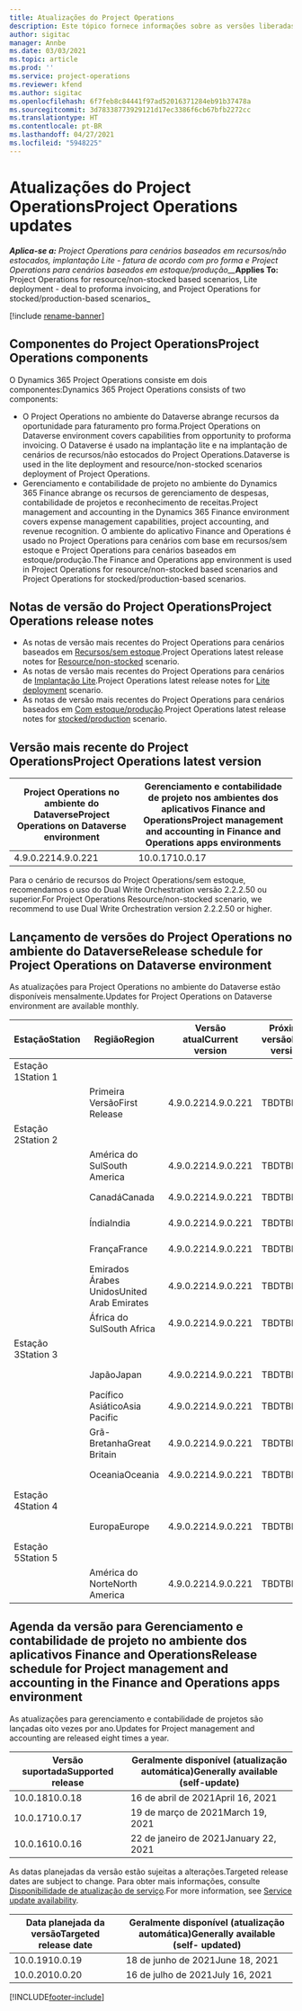 ```yaml
---
title: Atualizações do Project Operations
description: Este tópico fornece informações sobre as versões liberadas do Dynamics 365 Project Operations.
author: sigitac
manager: Annbe
ms.date: 03/03/2021
ms.topic: article
ms.prod: ''
ms.service: project-operations
ms.reviewer: kfend
ms.author: sigitac
ms.openlocfilehash: 6f7feb8c84441f97ad52016371284eb91b37478a
ms.sourcegitcommit: 3d78338773929121d17ec3386f6cb67bfb2272cc
ms.translationtype: HT
ms.contentlocale: pt-BR
ms.lasthandoff: 04/27/2021
ms.locfileid: "5948225"
---
```

# <a name="project-operations-updates"></a><span data-ttu-id="4b4cb-103">Atualizações do Project Operations</span><span class="sxs-lookup"><span data-stu-id="4b4cb-103">Project Operations updates</span></span>

<span data-ttu-id="4b4cb-104">_**Aplica-se a:** Project Operations para cenários baseados em recursos/não estocados, implantação Lite - fatura de acordo com pro forma e Project Operations para cenários baseados em estoque/produção__</span><span class="sxs-lookup"><span data-stu-id="4b4cb-104">_**Applies To:** Project Operations for resource/non-stocked based scenarios, Lite deployment - deal to proforma invoicing, and Project Operations for stocked/production-based scenarios_</span></span>

[!include [rename-banner](~/includes/cc-data-platform-banner.md)]

## <a name="project-operations-components"></a><span data-ttu-id="4b4cb-105">Componentes do Project Operations</span><span class="sxs-lookup"><span data-stu-id="4b4cb-105">Project Operations components</span></span>

<span data-ttu-id="4b4cb-106">O Dynamics 365 Project Operations consiste em dois componentes:</span><span class="sxs-lookup"><span data-stu-id="4b4cb-106">Dynamics 365 Project Operations consists of two components:</span></span>

- <span data-ttu-id="4b4cb-107">O Project Operations no ambiente do Dataverse abrange recursos da oportunidade para faturamento pro forma.</span><span class="sxs-lookup"><span data-stu-id="4b4cb-107">Project Operations on Dataverse environment covers capabilities from opportunity to proforma invoicing.</span></span> <span data-ttu-id="4b4cb-108">O Dataverse é usado na implantação lite e na implantação de cenários de recursos/não estocados do Project Operations.</span><span class="sxs-lookup"><span data-stu-id="4b4cb-108">Dataverse is used in the lite deployment and resource/non-stocked scenarios deployment of Project Operations.</span></span>
- <span data-ttu-id="4b4cb-109">Gerenciamento e contabilidade de projeto no ambiente do Dynamics 365 Finance abrange os recursos de gerenciamento de despesas, contabilidade de projetos e reconhecimento de receitas.</span><span class="sxs-lookup"><span data-stu-id="4b4cb-109">Project management and accounting in the Dynamics 365 Finance environment covers expense management capabilities, project accounting, and revenue recognition.</span></span> <span data-ttu-id="4b4cb-110">O ambiente do aplicativo Finance and Operations é usado no Project Operations para cenários com base em recursos/sem estoque e Project Operations para cenários baseados em estoque/produção.</span><span class="sxs-lookup"><span data-stu-id="4b4cb-110">The Finance and Operations app environment is used in Project Operations for resource/non-stocked based scenarios and Project Operations for stocked/production-based scenarios.</span></span>

## <a name="project-operations-release-notes"></a><span data-ttu-id="4b4cb-111">Notas de versão do Project Operations</span><span class="sxs-lookup"><span data-stu-id="4b4cb-111">Project Operations release notes</span></span>
- <span data-ttu-id="4b4cb-112">As notas de versão mais recentes do Project Operations para cenários baseados em [Recursos/sem estoque](whats-new-apr-2021-resource-based.md).</span><span class="sxs-lookup"><span data-stu-id="4b4cb-112">Project Operations latest release notes for [Resource/non-stocked](whats-new-apr-2021-resource-based.md) scenario.</span></span>
- <span data-ttu-id="4b4cb-113">As notas de versão mais recentes do Project Operations para cenários de [Implantação Lite](../pro/whats-new/whats-new-apr-2021-lite.md).</span><span class="sxs-lookup"><span data-stu-id="4b4cb-113">Project Operations latest release notes for [Lite deployment](../pro/whats-new/whats-new-apr-2021-lite.md) scenario.</span></span>
- <span data-ttu-id="4b4cb-114">As notas de versão mais recentes do Project Operations para cenários baseados em [Com estoque/produção](../prod-pma/whats-new/whats-new-mar-2021-stocked.md).</span><span class="sxs-lookup"><span data-stu-id="4b4cb-114">Project Operations latest release notes for [stocked/production](../prod-pma/whats-new/whats-new-mar-2021-stocked.md) scenario.</span></span>

## <a name="project-operations-latest-version"></a><span data-ttu-id="4b4cb-115">Versão mais recente do Project Operations</span><span class="sxs-lookup"><span data-stu-id="4b4cb-115">Project Operations latest version</span></span>

| <span data-ttu-id="4b4cb-116">Project Operations no ambiente do Dataverse</span><span class="sxs-lookup"><span data-stu-id="4b4cb-116">Project Operations on Dataverse environment</span></span> | <span data-ttu-id="4b4cb-117">Gerenciamento e contabilidade de projeto nos ambientes dos aplicativos Finance and Operations</span><span class="sxs-lookup"><span data-stu-id="4b4cb-117">Project management and accounting in Finance and Operations apps environments</span></span> | 
| --- | --- |
| <span data-ttu-id="4b4cb-118">4.9.0.221</span><span class="sxs-lookup"><span data-stu-id="4b4cb-118">4.9.0.221</span></span> | <span data-ttu-id="4b4cb-119">10.0.17</span><span class="sxs-lookup"><span data-stu-id="4b4cb-119">10.0.17</span></span> |

<span data-ttu-id="4b4cb-120">Para o cenário de recursos do Project Operations/sem estoque, recomendamos o uso do Dual Write Orchestration versão 2.2.2.50 ou superior.</span><span class="sxs-lookup"><span data-stu-id="4b4cb-120">For Project Operations Resource/non-stocked scenario, we recommend to use Dual Write Orchestration version 2.2.2.50 or higher.</span></span>

## <a name="release-schedule-for-project-operations-on-dataverse-environment"></a><span data-ttu-id="4b4cb-121">Lançamento de versões do Project Operations no ambiente do Dataverse</span><span class="sxs-lookup"><span data-stu-id="4b4cb-121">Release schedule for Project Operations on Dataverse environment</span></span>

<span data-ttu-id="4b4cb-122">As atualizações para Project Operations no ambiente do Dataverse estão disponíveis mensalmente.</span><span class="sxs-lookup"><span data-stu-id="4b4cb-122">Updates for Project Operations on Dataverse environment are available monthly.</span></span> 

| <span data-ttu-id="4b4cb-123">Estação</span><span class="sxs-lookup"><span data-stu-id="4b4cb-123">Station</span></span>   | <span data-ttu-id="4b4cb-124">Região</span><span class="sxs-lookup"><span data-stu-id="4b4cb-124">Region</span></span>        | <span data-ttu-id="4b4cb-125">Versão atual</span><span class="sxs-lookup"><span data-stu-id="4b4cb-125">Current version</span></span> | <span data-ttu-id="4b4cb-126">Próxima versão</span><span class="sxs-lookup"><span data-stu-id="4b4cb-126">Next version</span></span> | <span data-ttu-id="4b4cb-127">Geralmente disponível</span><span class="sxs-lookup"><span data-stu-id="4b4cb-127">Generally available</span></span> |
|-----------|---------------|-----------------|--------------|---------------------|
| <span data-ttu-id="4b4cb-128">Estação 1</span><span class="sxs-lookup"><span data-stu-id="4b4cb-128">Station 1</span></span> |   &nbsp;      |    &nbsp;       | &nbsp;       |      &nbsp;         |
|   &nbsp;  | <span data-ttu-id="4b4cb-129">Primeira Versão</span><span class="sxs-lookup"><span data-stu-id="4b4cb-129">First Release</span></span> |  <span data-ttu-id="4b4cb-130">4.9.0.221</span><span class="sxs-lookup"><span data-stu-id="4b4cb-130">4.9.0.221</span></span>       | <span data-ttu-id="4b4cb-131">TBD</span><span class="sxs-lookup"><span data-stu-id="4b4cb-131">TBD</span></span>     | <span data-ttu-id="4b4cb-132">30-Abr-21</span><span class="sxs-lookup"><span data-stu-id="4b4cb-132">30-Apr-21</span></span>           |
| <span data-ttu-id="4b4cb-133">Estação 2</span><span class="sxs-lookup"><span data-stu-id="4b4cb-133">Station 2</span></span> |   &nbsp;      |    &nbsp;       | &nbsp;       |      &nbsp;         |
|   &nbsp;  | <span data-ttu-id="4b4cb-134">América do Sul</span><span class="sxs-lookup"><span data-stu-id="4b4cb-134">South America</span></span> |  <span data-ttu-id="4b4cb-135">4.9.0.221</span><span class="sxs-lookup"><span data-stu-id="4b4cb-135">4.9.0.221</span></span>       | <span data-ttu-id="4b4cb-136">TBD</span><span class="sxs-lookup"><span data-stu-id="4b4cb-136">TBD</span></span>     | <span data-ttu-id="4b4cb-137">30-Abr-21</span><span class="sxs-lookup"><span data-stu-id="4b4cb-137">30-Apr-21</span></span>           |
|    &nbsp; | <span data-ttu-id="4b4cb-138">Canadá</span><span class="sxs-lookup"><span data-stu-id="4b4cb-138">Canada</span></span>        |  <span data-ttu-id="4b4cb-139">4.9.0.221</span><span class="sxs-lookup"><span data-stu-id="4b4cb-139">4.9.0.221</span></span>       | <span data-ttu-id="4b4cb-140">TBD</span><span class="sxs-lookup"><span data-stu-id="4b4cb-140">TBD</span></span>     | <span data-ttu-id="4b4cb-141">30-Abr-21</span><span class="sxs-lookup"><span data-stu-id="4b4cb-141">30-Apr-21</span></span>           |
|   &nbsp;  | <span data-ttu-id="4b4cb-142">Índia</span><span class="sxs-lookup"><span data-stu-id="4b4cb-142">India</span></span>         |  <span data-ttu-id="4b4cb-143">4.9.0.221</span><span class="sxs-lookup"><span data-stu-id="4b4cb-143">4.9.0.221</span></span>       | <span data-ttu-id="4b4cb-144">TBD</span><span class="sxs-lookup"><span data-stu-id="4b4cb-144">TBD</span></span>     | <span data-ttu-id="4b4cb-145">30-Abr-21</span><span class="sxs-lookup"><span data-stu-id="4b4cb-145">30-Apr-21</span></span>           |
|   &nbsp;  | <span data-ttu-id="4b4cb-146">França</span><span class="sxs-lookup"><span data-stu-id="4b4cb-146">France</span></span>         |  <span data-ttu-id="4b4cb-147">4.9.0.221</span><span class="sxs-lookup"><span data-stu-id="4b4cb-147">4.9.0.221</span></span>       | <span data-ttu-id="4b4cb-148">TBD</span><span class="sxs-lookup"><span data-stu-id="4b4cb-148">TBD</span></span>     | <span data-ttu-id="4b4cb-149">30-Abr-21</span><span class="sxs-lookup"><span data-stu-id="4b4cb-149">30-Apr-21</span></span>           |
|   &nbsp;  | <span data-ttu-id="4b4cb-150">Emirados Árabes Unidos</span><span class="sxs-lookup"><span data-stu-id="4b4cb-150">United Arab Emirates</span></span>         |  <span data-ttu-id="4b4cb-151">4.9.0.221</span><span class="sxs-lookup"><span data-stu-id="4b4cb-151">4.9.0.221</span></span>       | <span data-ttu-id="4b4cb-152">TBD</span><span class="sxs-lookup"><span data-stu-id="4b4cb-152">TBD</span></span>     | <span data-ttu-id="4b4cb-153">30-Abr-21</span><span class="sxs-lookup"><span data-stu-id="4b4cb-153">30-Apr-21</span></span>           |
|   &nbsp;  | <span data-ttu-id="4b4cb-154">África do Sul</span><span class="sxs-lookup"><span data-stu-id="4b4cb-154">South Africa</span></span>         |  <span data-ttu-id="4b4cb-155">4.9.0.221</span><span class="sxs-lookup"><span data-stu-id="4b4cb-155">4.9.0.221</span></span>       | <span data-ttu-id="4b4cb-156">TBD</span><span class="sxs-lookup"><span data-stu-id="4b4cb-156">TBD</span></span>     | <span data-ttu-id="4b4cb-157">30-Abr-21</span><span class="sxs-lookup"><span data-stu-id="4b4cb-157">30-Apr-21</span></span>           |
| <span data-ttu-id="4b4cb-158">Estação 3</span><span class="sxs-lookup"><span data-stu-id="4b4cb-158">Station 3</span></span>  |      &nbsp;   |     &nbsp;      |     &nbsp;   |      &nbsp;         |
|   &nbsp;  | <span data-ttu-id="4b4cb-159">Japão</span><span class="sxs-lookup"><span data-stu-id="4b4cb-159">Japan</span></span>         |  <span data-ttu-id="4b4cb-160">4.9.0.221</span><span class="sxs-lookup"><span data-stu-id="4b4cb-160">4.9.0.221</span></span>       | <span data-ttu-id="4b4cb-161">TBD</span><span class="sxs-lookup"><span data-stu-id="4b4cb-161">TBD</span></span>     | <span data-ttu-id="4b4cb-162">07 de maio de 2021</span><span class="sxs-lookup"><span data-stu-id="4b4cb-162">07-May-21</span></span>           |
|   &nbsp;  | <span data-ttu-id="4b4cb-163">Pacífico Asiático</span><span class="sxs-lookup"><span data-stu-id="4b4cb-163">Asia Pacific</span></span>  |  <span data-ttu-id="4b4cb-164">4.9.0.221</span><span class="sxs-lookup"><span data-stu-id="4b4cb-164">4.9.0.221</span></span>       | <span data-ttu-id="4b4cb-165">TBD</span><span class="sxs-lookup"><span data-stu-id="4b4cb-165">TBD</span></span>     | <span data-ttu-id="4b4cb-166">07 de maio de 2021</span><span class="sxs-lookup"><span data-stu-id="4b4cb-166">07-May-21</span></span>           |
|   &nbsp;  | <span data-ttu-id="4b4cb-167">Grã-Bretanha</span><span class="sxs-lookup"><span data-stu-id="4b4cb-167">Great Britain</span></span> |  <span data-ttu-id="4b4cb-168">4.9.0.221</span><span class="sxs-lookup"><span data-stu-id="4b4cb-168">4.9.0.221</span></span>       | <span data-ttu-id="4b4cb-169">TBD</span><span class="sxs-lookup"><span data-stu-id="4b4cb-169">TBD</span></span>     | <span data-ttu-id="4b4cb-170">07 de maio de 2021</span><span class="sxs-lookup"><span data-stu-id="4b4cb-170">07-May-21</span></span>           |
|   &nbsp;  | <span data-ttu-id="4b4cb-171">Oceania</span><span class="sxs-lookup"><span data-stu-id="4b4cb-171">Oceania</span></span>       |  <span data-ttu-id="4b4cb-172">4.9.0.221</span><span class="sxs-lookup"><span data-stu-id="4b4cb-172">4.9.0.221</span></span>       | <span data-ttu-id="4b4cb-173">TBD</span><span class="sxs-lookup"><span data-stu-id="4b4cb-173">TBD</span></span>     | <span data-ttu-id="4b4cb-174">07 de maio de 2021</span><span class="sxs-lookup"><span data-stu-id="4b4cb-174">07-May-21</span></span>           |
| <span data-ttu-id="4b4cb-175">Estação 4</span><span class="sxs-lookup"><span data-stu-id="4b4cb-175">Station 4</span></span> |     &nbsp;    |     &nbsp;      |     &nbsp;   |      &nbsp;         |
|   &nbsp;  | <span data-ttu-id="4b4cb-176">Europa</span><span class="sxs-lookup"><span data-stu-id="4b4cb-176">Europe</span></span>        |  <span data-ttu-id="4b4cb-177">4.9.0.221</span><span class="sxs-lookup"><span data-stu-id="4b4cb-177">4.9.0.221</span></span>       | <span data-ttu-id="4b4cb-178">TBD</span><span class="sxs-lookup"><span data-stu-id="4b4cb-178">TBD</span></span>     | <span data-ttu-id="4b4cb-179">14 de maio de 2021</span><span class="sxs-lookup"><span data-stu-id="4b4cb-179">14-May-21</span></span>           |
| <span data-ttu-id="4b4cb-180">Estação 5</span><span class="sxs-lookup"><span data-stu-id="4b4cb-180">Station 5</span></span> |     &nbsp;    |     &nbsp;      |     &nbsp;   |      &nbsp;         |
|   &nbsp;  | <span data-ttu-id="4b4cb-181">América do Norte</span><span class="sxs-lookup"><span data-stu-id="4b4cb-181">North America</span></span> |  <span data-ttu-id="4b4cb-182">4.9.0.221</span><span class="sxs-lookup"><span data-stu-id="4b4cb-182">4.9.0.221</span></span>       | <span data-ttu-id="4b4cb-183">TBD</span><span class="sxs-lookup"><span data-stu-id="4b4cb-183">TBD</span></span>     | <span data-ttu-id="4b4cb-184">21 de maio de 2021</span><span class="sxs-lookup"><span data-stu-id="4b4cb-184">21-May-21</span></span>           |

## <a name="release-schedule-for-project-management-and-accounting-in-the-finance-and-operations-apps-environment"></a><span data-ttu-id="4b4cb-185">Agenda da versão para Gerenciamento e contabilidade de projeto no ambiente dos aplicativos Finance and Operations</span><span class="sxs-lookup"><span data-stu-id="4b4cb-185">Release schedule for Project management and accounting in the Finance and Operations apps environment</span></span>

<span data-ttu-id="4b4cb-186">As atualizações para gerenciamento e contabilidade de projetos são lançadas oito vezes por ano.</span><span class="sxs-lookup"><span data-stu-id="4b4cb-186">Updates for Project management and accounting are released eight times a year.</span></span>

| <span data-ttu-id="4b4cb-187">Versão suportada</span><span class="sxs-lookup"><span data-stu-id="4b4cb-187">Supported release</span></span> | <span data-ttu-id="4b4cb-188">Geralmente disponível (atualização automática)</span><span class="sxs-lookup"><span data-stu-id="4b4cb-188">Generally available (self-update)</span></span> |
| --- | --- |
| <span data-ttu-id="4b4cb-189">10.0.18</span><span class="sxs-lookup"><span data-stu-id="4b4cb-189">10.0.18</span></span> | <span data-ttu-id="4b4cb-190">16 de abril de 2021</span><span class="sxs-lookup"><span data-stu-id="4b4cb-190">April 16, 2021</span></span> |
| <span data-ttu-id="4b4cb-191">10.0.17</span><span class="sxs-lookup"><span data-stu-id="4b4cb-191">10.0.17</span></span> | <span data-ttu-id="4b4cb-192">19 de março de 2021</span><span class="sxs-lookup"><span data-stu-id="4b4cb-192">March 19, 2021</span></span> |
| <span data-ttu-id="4b4cb-193">10.0.16</span><span class="sxs-lookup"><span data-stu-id="4b4cb-193">10.0.16</span></span> | <span data-ttu-id="4b4cb-194">22 de janeiro de 2021</span><span class="sxs-lookup"><span data-stu-id="4b4cb-194">January 22, 2021</span></span> |


<span data-ttu-id="4b4cb-195">As datas planejadas da versão estão sujeitas a alterações.</span><span class="sxs-lookup"><span data-stu-id="4b4cb-195">Targeted release dates are subject to change.</span></span> <span data-ttu-id="4b4cb-196">Para obter mais informações, consulte [Disponibilidade de atualização de serviço](/dynamics365/fin-ops-core/fin-ops/get-started/public-preview-releases?toc=%2fdynamics365%2ffinance%2ftoc.json).</span><span class="sxs-lookup"><span data-stu-id="4b4cb-196">For more information, see [Service update availability](/dynamics365/fin-ops-core/fin-ops/get-started/public-preview-releases?toc=%2fdynamics365%2ffinance%2ftoc.json).</span></span>

| <span data-ttu-id="4b4cb-197">Data planejada da versão</span><span class="sxs-lookup"><span data-stu-id="4b4cb-197">Targeted release date</span></span> | <span data-ttu-id="4b4cb-198">Geralmente disponível (atualização automática)</span><span class="sxs-lookup"><span data-stu-id="4b4cb-198">Generally available (self- updated)</span></span> |
| --- | --- |
| <span data-ttu-id="4b4cb-199">10.0.19</span><span class="sxs-lookup"><span data-stu-id="4b4cb-199">10.0.19</span></span> | <span data-ttu-id="4b4cb-200">18 de junho de 2021</span><span class="sxs-lookup"><span data-stu-id="4b4cb-200">June 18, 2021</span></span> |
| <span data-ttu-id="4b4cb-201">10.0.20</span><span class="sxs-lookup"><span data-stu-id="4b4cb-201">10.0.20</span></span> | <span data-ttu-id="4b4cb-202">16 de julho de 2021</span><span class="sxs-lookup"><span data-stu-id="4b4cb-202">July 16, 2021</span></span> |


[!INCLUDE[footer-include](../includes/footer-banner.md)]